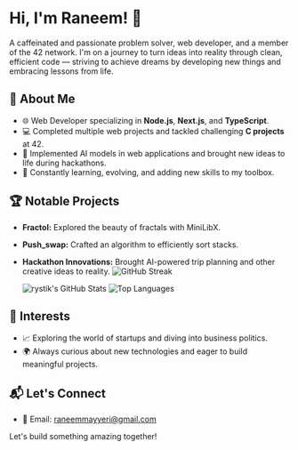 # Hi, I'm Raneem! 👋

A caffeinated and passionate problem solver, web developer, and a member of the 42 network. I'm on a journey to turn ideas into reality through clean, efficient code — striving to achieve dreams by developing new things and embracing lessons from life.

## 🚀 About Me
- 🌐 Web Developer specializing in **Node.js**, **Next.js**, and **TypeScript**.
- 💻 Completed multiple web projects and tackled challenging **C projects** at 42.
- 🤖 Implemented AI models in web applications and brought new ideas to life during hackathons.
- 🧠 Constantly learning, evolving, and adding new skills to my toolbox.

## 🏆 Notable Projects
- **Fractol:** Explored the beauty of fractals with MiniLibX.
- **Push_swap:** Crafted an algorithm to efficiently sort stacks.
- **Hackathon Innovations:** Brought AI-powered trip planning and other creative ideas to reality.
                                            ![GitHub Streak](https://github-readme-streak-stats.herokuapp.com/?user=rystik22&theme=radical)


    ![rystik's GitHub Stats](https://github-readme-stats.vercel.app/api?username=rystik22&show_icons=true&theme=radical)  ![Top Languages](https://github-readme-stats.vercel.app/api/top-langs/?username=rystik22&layout=compact&theme=radical)


## 🌱 Interests
- 📈 Exploring the world of startups and diving into business politics.
- 🌍 Always curious about new technologies and eager to build meaningful projects.

## 📬 Let's Connect
- 📧 Email: [raneemmayyeri@gmail.com](mailto:raneemmayyeri@gmail.com)

Let's build something amazing together!
